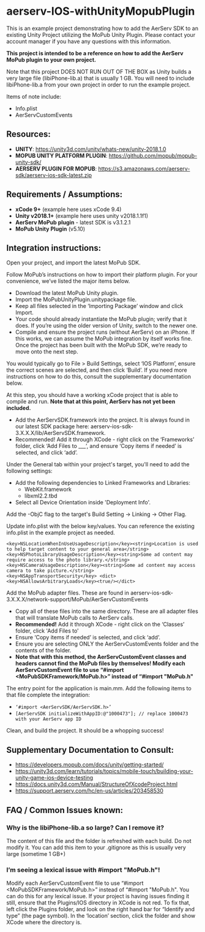 # aerserv-IOS-withUnityMopubPlugin

This is an example project demonstrating how to add the AerServ SDK to an existing Unity Project utilizing the MoPub Unity Plugin. Please contact your account manager if you have any questions with this information. 

**This project is intended to be a reference on how to add the AerServ MoPub plugin to your own project.**

Note that this project DOES NOT RUN OUT OF THE BOX as Unity builds a very large file (libiPhone-lib.a) that is usually 1 GB.
You will need to include libiPhone-lib.a from your own project in order to run the example project.

Items of note include:
- Info.plist
- AerServCustomEvents




## Resources:

- **UNITY**: https://unity3d.com/unity/whats-new/unity-2018.1.0
- **MOPUB UNITY PLATFORM PLUGIN**: https://github.com/mopub/mopub-unity-sdk/
- **AERSERV PLUGIN FOR MOPUB**: https://s3.amazonaws.com/aerserv-sdk/aerserv-ios-sdk-latest.zip




## Requirements / Assumptions:

- **xCode 9+** (example here uses xCode 9.4)
- **Unity v2018.1+** (example here uses unity v2018.1.1f1)
- **AerServ MoPub plugin** - latest SDK is v3.1.2.1
- **MoPub Unity Plugin** (v5.10) 




## Integration instructions:

Open your project, and import the latest MoPub SDK. 

Follow MoPub’s instructions on how to import their platform plugin. For your convenience, we’ve listed the major items below.
- Download the latest MoPub Unity plugin.
- Import the MoPubUnityPlugin.unitypackage file.
- Keep all files selected in the ‘Importing Package’ window and click Import.
- Your code should already instantiate the MoPub plugin; verify that it does. If you’re using the older version of Unity, switch to the newer one.
- Compile and ensure the project runs (without AerServ) on an iPhone. If this works, we can assume the MoPub integration by itself works fine. Once the project has been built with the MoPub SDK, we’re ready to move onto the next step. 

You would typically go to File > Build Settings, select ‘IOS Platform’, ensure the correct scenes are selected, and then click ‘Build’. If you need more instructions on how to do this, consult the supplementary documentation below. 

At this step, you should have a working xCode project that is able to compile and run. **Note that at this point, AerServ has not yet been included.**
- Add the AerServSDK.framework into the project. It is always found in our latest SDK package here: aerserv-ios-sdk-3.X.X.X/lib/AerServSDK.framework.
- Recommended! Add it through XCode - right click on the ‘Frameworks’ folder, click ‘Add Files to ___’, and ensure ‘Copy items if needed’ is selected, and click ‘add’.

Under the General tab within your project's target, you'll need to add the following settings:
- Add the following dependencies to Linked Frameworks and Libraries:
    - WebKit.framework
    - libxml2.2.tbd
- Select all Device Orientation inside 'Deployment Info'.

Add the -ObjC flag to the target's Build Setting -> Linking -> Other Flag.

Update info.plist with the below key/values. You can reference the existing info.plist in the example project as needed.

```
<key>NSLocationWhenInUseUsageDescription</key><string>Location is used to help target content to your general area</string>
<key>NSPhotoLibraryUsageDescription</key><string>Some ad content may require access to the photo library.</string>
<key>NSCameraUsageDescription</key><string>Some ad content may access camera to take picture.</string>
<key>NSAppTransportSecurity</key> <dict><key>NSAllowsArbitraryLoads</key><true/></dict>
```

Add the MoPub adapter files. These are found in aerserv-ios-sdk-3.X.X.X/network-support/MoPub/AerServCustomEvents
- Copy all of these files into the same directory. These are all adapter files that will translate MoPub calls to AerServ calls.
- **Recommended!** Add it through XCode - right click on the ‘Classes’ folder, click 'Add Files to' 
- Ensure ‘Copy items if needed’ is selected, and click ‘add’. 
- Ensure you are selecting ONLY the AerServCustomEvents folder and the contents of the folder.
- **Note that with this method, the AerServCustomEvent classes and headers cannot find the MoPub files by themselves! Modify each AerServCustomEvent file to use “#import <MoPubSDKFramework/MoPub.h>” instead of “#import "MoPub.h"**

The entry point for the application is main.mm. Add the following items to that file complete the integration:
- ```‘#import <AerServSDK/AerServSDK.h>’```
- ```[AerServSDK initializeWithAppID:@"1000473"]; // replace 1000473 with your AerServ app ID```

Clean, and build the project. It should be a whopping success!




## Supplementary Documentation to Consult:

- https://developers.mopub.com/docs/unity/getting-started/
- https://unity3d.com/learn/tutorials/topics/mobile-touch/building-your-unity-game-ios-device-testing
- https://docs.unity3d.com/Manual/StructureOfXcodeProject.html
- https://support.aerserv.com/hc/en-us/articles/203458530





## FAQ / Common Issues known:

### Why is the libiPhone-lib.a so large? Can I remove it?

The content of this file and the folder is refreshed with each build. Do not modify it. 
You can add this item to your .gitignore as this is usually very large (sometime 1 GB+)


### I’m seeing a lexical issue with #import "MoPub.h"!

Modify each AerServCustomEvent file to use “#import <MoPubSDKFramework/MoPub.h>” instead of “#import "MoPub.h". You can do this for any lexical issue. If your project is having issues finding it still, ensure that the Plugins/IOS directory in XCode is not red. To fix that, left click the Plugins folder, and look on the right hand bar for “Identify and type” (the page symbol). In the ‘location’ section, click the folder and show XCode where the directory is.
